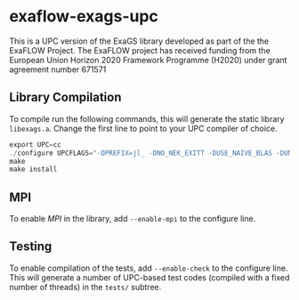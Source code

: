 # exaflow-exags-upc
This is a UPC version of the ExaGS library developed as part of the the ExaFLOW Project.
The ExaFLOW project has received funding from the European Union Horizon 2020 Framework Programme (H2020) under grant agreement number 671571

## Library Compilation
To compile run the following commands, this will generate the static library ```libexags.a```. Change the first line to point to your UPC compiler of choice.

```C
export UPC=cc
./configure UPCFLAGS="-DPREFIX=jl_ -DNO_NEK_EXITT -DUSE_NAIVE_BLAS -DUNDERSCORE"
make
make install
```

## MPI
To enable _MPI_ in the library, add ```--enable-mpi``` to the configure line.

## Testing
To enable compilation of the tests, add ```--enable-check``` to the configure line. This will generate a number of UPC-based test codes (compiled with a fixed number of threads) in the ```tests/``` subtree.
